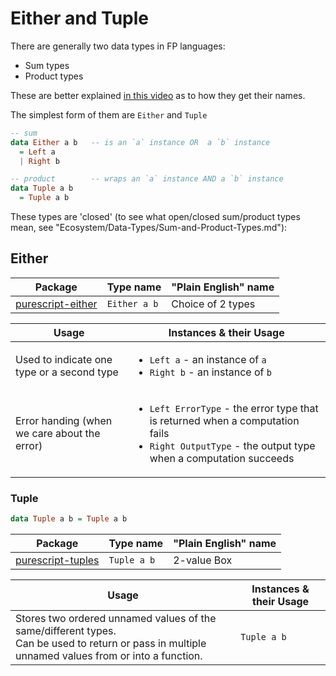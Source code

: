 # Either and Tuple

There are generally two data types in FP languages:
- Sum types
- Product types

These are better explained [in this video](https://youtu.be/Up7LcbGZFuo?t=19m8s) as to how they get their names.

The simplest form of them are `Either` and `Tuple`
```purescript
-- sum
data Either a b   -- is an `a` instance OR  a `b` instance
  = Left a
  | Right b

-- product        -- wraps an `a` instance AND a `b` instance
data Tuple a b
  = Tuple a b
```

These types are 'closed' (to see what open/closed sum/product types mean, see "Ecosystem/Data-Types/Sum-and-Product-Types.md"):

## Either

| Package | Type name | "Plain English" name |
| - | - | - |
| [purescript-either](https://pursuit.purescript.org/packages/purescript-either/4.0.0) | `Either a b` | Choice of 2 types

| Usage | Instances & their Usage
| - | - |
| Used to indicate one type or a second type | <ul><li>`Left a` - an instance of `a`</li><li>`Right b` - an instance of `b`</li></ul>
| Error handing (when we care about the error) | <ul><li>`Left ErrorType` - the error type that is returned when a computation fails</li><li>`Right OutputType` - the output type when a computation succeeds</li></ul>

### Tuple

```purescript
data Tuple a b = Tuple a b
```

| Package | Type name | "Plain English" name |
| - | - | - |
| [purescript-tuples](https://pursuit.purescript.org/packages/purescript-tuples/5.0.0) | `Tuple a b` | 2-value Box

| Usage | Instances & their Usage |
| - | - |
| Stores two ordered unnamed values of the same/different types.<br>Can be used to return or pass in multiple unnamed values from or into a function. | `Tuple a b` |
